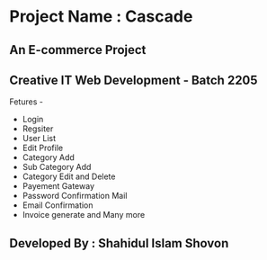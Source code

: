 # Project Name : Cascade
## An E-commerce Project

## Creative IT Web Development - Batch 2205

Fetures - 

* Login
* Regsiter
* User List
* Edit Profile
* Category Add
* Sub Category Add
* Category Edit and Delete
* Payement Gateway
* Password Confirmation Mail
* Email Confirmation
* Invoice generate and Many more 


## Developed By : Shahidul Islam Shovon
